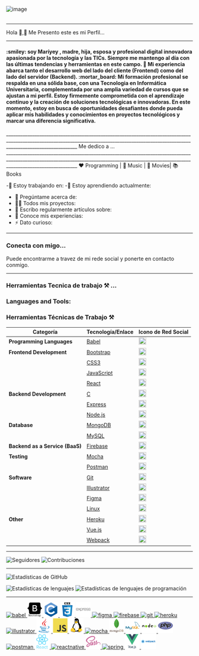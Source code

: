 ![image](https://github.com/Mariayey12/Mariayey12/assets/92681721/fc807aca-7cae-4990-aea0-adb30232dfa8)
<br></br>
_________________________________________________________________________________________________________________________________________________________________________________________
 Hola 👋,:raising_hand: Me Presento este es mi  Perfil...
__________________________________________________________________________________________________________________________________________________________________________________________
<h4 align="center padding"> :smiley: soy Maríyey , madre, hija, esposa y profesional digital innovadora apasionada por la tecnología y las TICs.<b></b>
  Siempre me mantengo al día con las últimas tendencias y herramientas en este campo.
🔭 Mi experiencia abarca tanto el desarrollo web del lado del cliente (Frontend) como del lado del servidor (Backend).
:mortar_board: Mi formación profesional se respalda en una sólida base, con una Tecnologia en Informática Universitaria, complementada por una amplia variedad de cursos que se ajustan a mi perfil.
      Estoy firmemente comprometida con el aprendizaje continuo y la creación de soluciones tecnológicas e innovadoras.
En este momento, estoy en busca de oportunidades desafiantes donde pueda aplicar mis habilidades y conocimientos en proyectos tecnológicos y marcar una diferencia significativa.</h4>
__________________________________________________________________________________________________________________________________________________________________________________________
 Me dedico a ... 
__________________________________________________________________________________________________________________________________________________________________________________________
❤️ Programming | 🖤 Music | 💙 Movies|  📚 Books  

-🔭 Estoy trabajando en:
-🌱 Estoy aprendiendo actualmente: 
- 💬 Pregúntame acerca de:
- 👨‍💻 Todos mis proyectos:
- 📝 Escribo regularmente artículos sobre:
- 📄 Conoce mis experiencias:
- ⚡ Dato curioso:
__________________________________________________________________________________________________________________________________________________________________________________________
### <h3 align="left">Conecta con migo...</h3>

Puede encontrarme a travez de mi rede social y ponerte en contacto conmigo.
__________________________________________________________________________________________________________________________________________________________________________________________
### Herramientas Tecnica  de trabajo  ⚒ ... <h3 align="left">Languages and Tools:</h3>
### Herramientas Técnicas de Trabajo ⚒

| Categoría                  | Tecnología/Enlace                         | Icono de Red Social      |
|---------------------------|-----------------------------------------|--------------------------|
| **Programming Languages** | [Babel](https://babeljs.io/)             | <img src="https://www.vectorlogo.zone/logos/babeljs/babeljs-icon.svg" width="20" height="20"> |
| **Frontend Development**  | [Bootstrap](https://getbootstrap.com)   | <img src="https://img.icons8.com/color/48/000000/bootstrap.png" width="20" height="20"> |
|                           | [CSS3](https://www.w3schools.com/css/)   | <img src="https://img.icons8.com/color/48/000000/css3.png" width="20" height="20"> |
|                           | [JavaScript](https://developer.mozilla.org/en-US/docs/Web/JavaScript) | <img src="https://img.icons8.com/color/48/000000/javascript.png" width="20" height="20"> |
|                           | [React](https://reactjs.org/)             | <img src="https://img.icons8.com/color/48/000000/react.png" width="20" height="20"> |
| **Backend Development**   | [C](https://www.cprogramming.com/)        | <img src="https://img.icons8.com/color/48/000000/c.png" width="20" height="20"> |
|                           | [Express](https://expressjs.com)         | <img src="https://img.icons8.com/color/48/000000/express.png" width="20" height="20"> |
|                           | [Node.js](https://nodejs.org)           | <img src="https://img.icons8.com/color/48/000000/nodejs.png" width="20" height="20"> |
| **Database**               | [MongoDB](https://www.mongodb.com/)       | <img src="https://img.icons8.com/color/48/000000/mongodb.png" width="20" height="20"> |
|                           | [MySQL](https://www.mysql.com/)           | <img src="https://img.icons8.com/color/48/000000/mysql.png" width="20" height="20"> |
| **Backend as a Service (BaaS)** | [Firebase](https://firebase.google.com/) | <img src="https://img.icons8.com/color/48/000000/firebase.png" width="20" height="20"> |
| **Testing**                | [Mocha](https://mochajs.org)             | <img src="https://img.icons8.com/color/48/000000/mocha.png" width="20" height="20"> |
|                           | [Postman](https://postman.com)           | <img src="https://img.icons8.com/color/48/000000/postman.png" width="20" height="20"> |
| **Software**               | [Git](https://git-scm.com/)               | <img src="https://img.icons8.com/color/48/000000/git.png" width="20" height="20"> |
|                           | [Illustrator](https://www.adobe.com/in/products/illustrator.html) | <img src="https://img.icons8.com/color/48/000000/adobe-illustrator.png" width="20" height="20"> |
|                           | [Figma](https://www.figma.com/)           | <img src="https://img.icons8.com/color/48/000000/figma.png" width="20" height="20"> |
|                           | [Linux](https://www.linux.org/)           | <img src="https://img.icons8.com/color/48/000000/linux.png" width="20" height="20"> |
| **Other**                  | [Heroku](https://heroku.com)             | <img src="https://img.icons8.com/color/48/000000/heroku.png" width="20" height="20"> |
|                           | [Vue.js](https://vuejs.org/)             | <img src="https://img.icons8.com/color/48/000000/vue-js.png" width="20" height="20"> |
|                           | [Webpack](https://webpack.js.org)       | <img src="https://img.icons8.com/color/48/000000/webpack.png" width="20" height="20"> |



__________________________________________________________________________________________________________________________________________
![Seguidores](https://img.shields.io/github/followers/Mariayey12?label=Seguidores&style=social)
![Contribuciones](https://img.shields.io/github/commit-activity/m/Mariayey12/Mariayey12?label=Contribuciones)
__________________________________________________________________________________________________________________________________________
![Estadísticas de GitHub](https://github-readme-stats.vercel.app/api?username=Mariayey12&show_icons=true&theme=radical)

![Estadísticas de lenguajes](https://github-readme-stats.vercel.app/api/top-langs/?username=Mariayey12&layout=compact&hide=html)
![Estadísticas de lenguajes de programación](https://tokei.rs/b1/github/Mariayey12/Mariayey12)
__________________________________________________________________________________________________________________________________________

 <a href="https://babeljs.io/" target="_blank" rel="noreferrer"> <img src="https://www.vectorlogo.zone/logos/babeljs/babeljs-icon.svg" alt="babel" width="40" height="40"/> </a> <a href="https://getbootstrap.com" target="_blank" rel="noreferrer"> <img src="https://raw.githubusercontent.com/devicons/devicon/master/icons/bootstrap/bootstrap-plain-wordmark.svg" alt="bootstrap" width="40" height="40"/> </a> <a href="https://www.cprogramming.com/" target="_blank" rel="noreferrer"> <img src="https://raw.githubusercontent.com/devicons/devicon/master/icons/c/c-original.svg" alt="c" width="40" height="40"/> </a> <a href="https://www.w3schools.com/css/" target="_blank" rel="noreferrer"> <img src="https://raw.githubusercontent.com/devicons/devicon/master/icons/css3/css3-original-wordmark.svg" alt="css3" width="40" height="40"/> </a> <a href="https://expressjs.com" target="_blank" rel="noreferrer"> <img src="https://raw.githubusercontent.com/devicons/devicon/master/icons/express/express-original-wordmark.svg" alt="express" width="40" height="40"/> </a> <a href="https://www.figma.com/" target="_blank" rel="noreferrer"> <img src="https://www.vectorlogo.zone/logos/figma/figma-icon.svg" alt="figma" width="40" height="40"/> </a> <a href="https://firebase.google.com/" target="_blank" rel="noreferrer"> <img src="https://www.vectorlogo.zone/logos/firebase/firebase-icon.svg" alt="firebase" width="40" height="40"/> </a> <a href="https://git-scm.com/" target="_blank" rel="noreferrer"> <img src="https://www.vectorlogo.zone/logos/git-scm/git-scm-icon.svg" alt="git" width="40" height="40"/> </a> <a href="https://heroku.com" target="_blank" rel="noreferrer"> <img src="https://www.vectorlogo.zone/logos/heroku/heroku-icon.svg" alt="heroku" width="40" height="40"/> </a> <a href="https://www.adobe.com/in/products/illustrator.html" target="_blank" rel="noreferrer"> <img src="https://www.vectorlogo.zone/logos/adobe_illustrator/adobe_illustrator-icon.svg" alt="illustrator" width="40" height="40"/> </a> <a href="https://www.java.com" target="_blank" rel="noreferrer"> <img src="https://raw.githubusercontent.com/devicons/devicon/master/icons/java/java-original.svg" alt="java" width="40" height="40"/> </a> <a href="https://developer.mozilla.org/en-US/docs/Web/JavaScript" target="_blank" rel="noreferrer"> <img src="https://raw.githubusercontent.com/devicons/devicon/master/icons/javascript/javascript-original.svg" alt="javascript" width="40" height="40"/> </a> <a href="https://www.linux.org/" target="_blank" rel="noreferrer"> <img src="https://raw.githubusercontent.com/devicons/devicon/master/icons/linux/linux-original.svg" alt="linux" width="40" height="40"/> </a> <a href="https://mochajs.org" target="_blank" rel="noreferrer"> <img src="https://www.vectorlogo.zone/logos/mochajs/mochajs-icon.svg" alt="mocha" width="40" height="40"/> </a> <a href="https://www.mongodb.com/" target="_blank" rel="noreferrer"> <img src="https://raw.githubusercontent.com/devicons/devicon/master/icons/mongodb/mongodb-original-wordmark.svg" alt="mongodb" width="40" height="40"/> </a> <a href="https://www.mysql.com/" target="_blank" rel="noreferrer"> <img src="https://raw.githubusercontent.com/devicons/devicon/master/icons/mysql/mysql-original-wordmark.svg" alt="mysql" width="40" height="40"/> </a> <a href="https://nodejs.org" target="_blank" rel="noreferrer"> <img src="https://raw.githubusercontent.com/devicons/devicon/master/icons/nodejs/nodejs-original-wordmark.svg" alt="nodejs" width="40" height="40"/> </a> <a href="https://www.php.net" target="_blank" rel="noreferrer"> <img src="https://raw.githubusercontent.com/devicons/devicon/master/icons/php/php-original.svg" alt="php" width="40" height="40"/> </a> <a href="https://postman.com" target="_blank" rel="noreferrer"> <img src="https://www.vectorlogo.zone/logos/getpostman/getpostman-icon.svg" alt="postman" width="40" height="40"/> </a> <a href="https://reactjs.org/" target="_blank" rel="noreferrer"> <img src="https://raw.githubusercontent.com/devicons/devicon/master/icons/react/react-original-wordmark.svg" alt="react" width="40" height="40"/> </a> <a href="https://reactnative.dev/" target="_blank" rel="noreferrer"> <img src="https://reactnative.dev/img/header_logo.svg" alt="reactnative" width="40" height="40"/> </a> <a href="https://sass-lang.com" target="_blank" rel="noreferrer"> <img src="https://raw.githubusercontent.com/devicons/devicon/master/icons/sass/sass-original.svg" alt="sass" width="40" height="40"/> </a> <a href="https://spring.io/" target="_blank" rel="noreferrer"> <img src="https://www.vectorlogo.zone/logos/springio/springio-icon.svg" alt="spring" width="40" height="40"/> </a> <a href="https://vuejs.org/" target="_blank" rel="noreferrer"> <img src="https://raw.githubusercontent.com/devicons/devicon/master/icons/vuejs/vuejs-original-wordmark.svg" alt="vuejs" width="40" height="40"/> </a> <a href="https://webpack.js.org" target="_blank" rel="noreferrer"> <img src="https://raw.githubusercontent.com/devicons/devicon/d00d0969292a6569d45b06d3f350f463a0107b0d/icons/webpack/webpack-original-wordmark.svg" alt="webpack" width="40" height="40"/> </a> </p>
